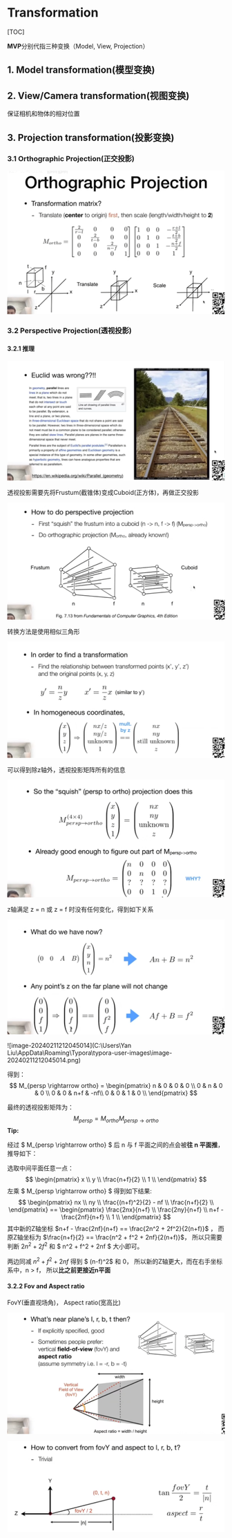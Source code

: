 # Transformation

[TOC]

**MVP**分别代指三种变换（Model, View, Projection）

## 1. Model transformation(模型变换)



## 2. View/Camera transformation(视图变换)

保证相机和物体的相对位置

## 3. Projection transformation(投影变换)

### 3.1 Orthographic Projection(正交投影)

![image-20240211171434839](Images\1.png)

### 3.2 Perspective Projection(透视投影)

#### 3.2.1 推理

![image-20240211171652071](Images\image-20240211171652071.png)



透视投影需要先将Frustum(截锥体)变成Cuboid(正方体)，再做正交投影

![image-20240211172201639](Images\image-20240211172201639.png)



转换方法是使用相似三角形

![image-20240211204319898](Images\image-20240211204319898.png)



可以得到除z轴外，透视投影矩阵所有的信息

![image-20240211210807646](Images\image-20240211210807646.png)



z轴满足 z = n 或 z = f 时没有任何变化，得到如下关系

![image-20240211211509741](Images\image-20240211211509741.png)

![image-20240211212045014](C:\Users\Yan Liu\AppData\Roaming\Typora\typora-user-images\image-20240211212045014.png)



得到：
$$
M_{persp \rightarrow ortho} = \begin{pmatrix} n & 0 & 0 & 0 
\\ 0 & n & 0 & 0 \\ 0 & 0 & n+f & -nf\\ 0 & 0 & 1 & 0 \\ \end{pmatrix}
$$


最终的透视投影矩阵为：
$$
M_{persp} = M_{ortho} M_{persp \rightarrow ortho}
$$
**Tip:**

经过 $ M_{persp \rightarrow ortho} $ 后 n 与 f 平面之间的点会被**往 n 平面推**，推导如下：

选取中间平面任意一点：
$$
\begin{pmatrix}  x \\ y \\ \frac{n+f}{2} \\ 1 \\ \end{pmatrix}
$$
左乘 $ M_{persp \rightarrow ortho} $ 得到如下结果:
$$
\begin{pmatrix}  nx \\ ny \\ \frac{(n+f)^2}{2} - nf \\ \frac{n+f}{2} \\ \end{pmatrix} == \begin{pmatrix}  \frac{2nx}{n+f} \\ \frac{2ny}{n+f} \\ n+f - \frac{2nf}{n+f} \\ 1 \\ \end{pmatrix}
$$
其中新的Z轴坐标 $n+f - \frac{2nf}{n+f} == \frac{2n^2 + 2f^2}{2(n+f)}$ ， 而原Z轴坐标为 $\frac{n+f}{2} == \frac{n^2 + f^2 + 2nf}{2(n+f)}$， 所以只需要判断 $2n^2 + 2f^2$ 和 $ n^2 + f^2 + 2nf $ 大小即可。

两边同减 $n^2 + f^2 + 2nf$ 得到  $ (n-f)^2$ 和 0， 所以新的Z轴更大，而在右手坐标系中，n > f， 所以**比之前更接近n平面**



#### 3.2.2 Fov and Aspect ratio

FovY(垂直视场角)， Aspect ratio(宽高比)

![image-20240211221402616](Images\image-20240211221402616.png)



![image-20240211222113314](Images\image-20240211222113314.png)
